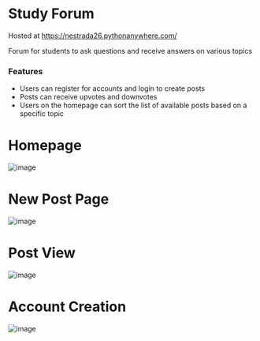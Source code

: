 # Study Forum
Hosted at https://nestrada26.pythonanywhere.com/

Forum for students to ask questions and receive answers on various topics

### Features

 - Users can register for accounts and login to create posts
 - Posts can receive upvotes and downvotes
 - Users on the homepage can sort the list of available posts based on a specific topic

# Homepage
![image](https://github.com/CybrNight/CSE106-Forum/assets/14323993/45b4936a-d650-4910-b333-ec3667ff14f5)

# New Post Page
![image](https://github.com/CybrNight/CSE106-Forum/assets/14323993/e0d3b12e-b480-41a7-9b20-bb24481f89b4)

# Post View
![image](https://github.com/CybrNight/CSE106-Forum/assets/14323993/d7806bbd-410d-4b53-ab39-9022d7ae8c07)

# Account Creation
![image](https://github.com/CybrNight/CSE106-Forum/assets/14323993/ed18a171-ca73-41c2-aa2e-2c07ed92860b)
